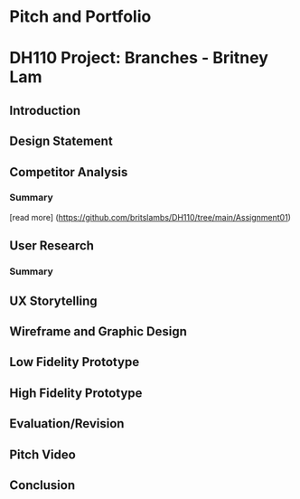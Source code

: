 # Pitch and Portfolio

# DH110 Project: Branches - Britney Lam

## Introduction

## Design Statement

## Competitor Analysis 
### Summary 
[read more] (https://github.com/britslambs/DH110/tree/main/Assignment01) 

## User Research
### Summary 

## UX Storytelling

## Wireframe and Graphic Design

## Low Fidelity Prototype

## High Fidelity Prototype

## Evaluation/Revision

## Pitch Video

## Conclusion

